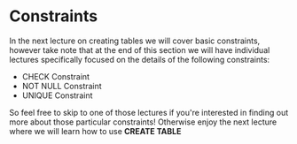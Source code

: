 # Constraints 

In the next lecture on creating tables we will cover basic constraints, however take note that at the end of this section we will have individual lectures specifically focused on the details of the following constraints:

- CHECK Constraint
- NOT NULL Constraint
- UNIQUE Constraint

So feel free to skip to one of those lectures if you're interested in finding out more about those particular constraints! Otherwise enjoy the next lecture where we will learn how to use **CREATE TABLE**